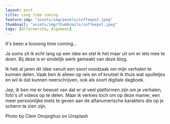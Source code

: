 ```yaml
---
layout: post
title: Long time coming
feature-img: "assets/img/pexels/coffeepot.jpeg"
thumbnail: "assets/img/thumbnails/coffeepot.jpeg"
tags: [Allereerste, Algemeen]
---
```



It's been a loooong time coming...

Ja soms zit ik echt lang op een idee en stel ik het maar uit om er iets mee te doen.
Bij deze is er eindelijk werk gemaakt van deze blog.

Ik heb al jaren dit idee vanuit een soort noodzaak om mijn verhalen te kunnen delen.
Vaak ben ik alleen op reis en of knutsel ik thuis wat spulletjes en wil ik dat kunnen neerschrijven, ook als soort digitale dagboek.

Jep, ik ben me er bewust van dat er al veel platformen zijn om je verhalen, foto's of videos op te delen.
Maar ik verkies toch om op deze manier, een meer persoonlijke toets te geven aan de alfanumerische karakters die op je scherm te zien zijn.

Photo by Clem Onojeghuo on Unsplash
